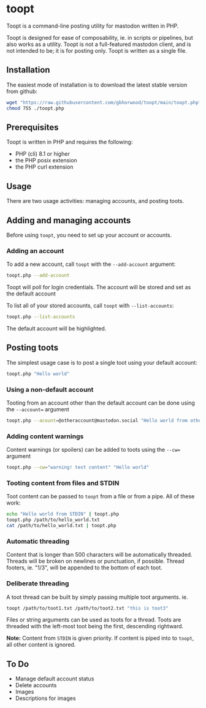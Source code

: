 # toopt
Toopt is a command-line posting utility for mastodon written in PHP. 

Toopt is designed for ease of composability, ie. in scripts or pipelines, but also works as a utility. Toopt is not a full-featured mastodon client, and is not intended to be; it is for posting only. Toopt is written as a single file.

## Installation
The easiest mode of installation is to download the latest stable version from github:

```bash
wget "https://raw.githubusercontent.com/gbhorwood/toopt/main/toopt.php?token=GHSAT0AAAAAAB7DA5D365FDCYDXWT6Y6OVGZA3OB4Q" -O "toopt.php"
chmod 755 ./toopt.php
```

## Prerequisites
Toopt is written in PHP and requires the following:
- PHP (cli) 8.1 or higher
- the PHP posix extension
- the PHP curl extension


## Usage
There are two usage activities: managing accounts, and posting toots.

## Adding and managing accounts
Before using `toopt`, you need to set up your account or accounts.

### Adding an account
To add a new account, call `toopt` with the `--add-account` argument:

```bash
toopt.php --add-account
```

Toopt will poll for login credentials.  The account will be stored and set as the default account

To list all of your stored accounts, call `toopt` with `--list-accounts`:

```bash
toopt.php --list-accounts
```

The default account will be highlighted.

## Posting toots
The simplest usage case is to post a single toot using your default account:

```bash
toopt.php "Hello world"
```

### Using a non-default account
Tooting from an account other than the default account can be done using the `--account=` argument

```bash
toopt.php --acount=@otheraccount@mastodon.social "Hello world from other account"
```

### Adding content warnings
Content warnings (or spoilers) can be added to toots using the `--cw=` argument

```bash
toopt.php --cw="warning! test content" "Hello world"
```

### Tooting content from files and STDIN
Toot content can be passed to `toopt` from a file or from a pipe. All of these work:

```bash
echo "Hello world from STDIN" | toopt.php
toopt.php /path/to/hello_world.txt
cat /path/to/hello_world.txt | toopt.php
```

### Automatic threading
Content that is longer than 500 characters will be automatically threaded. Threads will be broken on newlines or punctuation, if possible. Thread footers, ie. "1/3", will be appended to the bottom of each toot.

### Deliberate threading
A toot thread can be built by simply passing multiple toot arguments. ie.

```bash
toopt /path/to/toot1.txt /path/to/toot2.txt "this is toot3"
```

Files or string arguments can be used as toots for a thread. Toots are threaded with the left-most toot being the first, descending rightward.

**Note:** Content from `STDIN` is given priority. If content is piped into to `toopt`, all other content is ignored.

## To Do
- Manage default account status
- Delete accounts
- Images
- Descriptions for images
